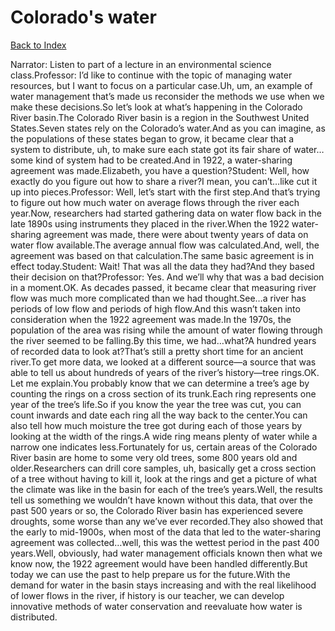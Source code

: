 # Colorado's water
[Back to Index](https://github.com/windows10010/tpoExtractor/blog/master/README.md)

Narrator: Listen to part of a lecture in an environmental science class.Professor: I’d like to continue with the topic of managing water resources, but I want to focus on a particular case.Uh, um, an example of water management that’s made us reconsider the methods we use when we make these decisions.So let’s look at what’s happening in the Colorado River basin.The Colorado River basin is a region in the Southwest United States.Seven states rely on the Colorado’s water.And as you can imagine, as the populations of these states began to grow, it became clear that a system to distribute, uh, to make sure each state got its fair share of water…some kind of system had to be created.And in 1922, a water-sharing agreement was made.Elizabeth, you have a question?Student: Well, how exactly do you figure out how to share a river?I mean, you can’t…like cut it up into pieces.Professor: Well, let’s start with the first step.And that’s trying to figure out how much water on average flows through the river each year.Now, researchers had started gathering data on water flow back in the late 1890s using instruments they placed in the river.When the 1922 water-sharing agreement was made, there were about twenty years of data on water flow available.The average annual flow was calculated.And, well, the agreement was based on that calculation.The same basic agreement is in effect today.Student: Wait! That was all the data they had?And they based their decision on that?Professor: Yes. And we’ll why that was a bad decision in a moment.OK. As decades passed, it became clear that measuring river flow was much more complicated than we had thought.See…a river has periods of low flow and periods of high flow.And this wasn’t taken into consideration when the 1922 agreement was made.In the 1970s, the population of the area was rising while the amount of water flowing through the river seemed to be falling.By this time, we had…what?A hundred years of recorded data to look at?That’s still a pretty short time for an ancient river.To get more data, we looked at a different source—a source that was able to tell us about hundreds of years of the river’s history—tree rings.OK. Let me explain.You probably know that we can determine a tree’s age by counting the rings on a cross section of its trunk.Each ring represents one year of the tree’s life.So if you know the year the tree was cut, you can count inwards and date each ring all the way back to the center.You can also tell how much moisture the tree got during each of those years by looking at the width of the rings.A wide ring means plenty of water while a narrow one indicates less.Fortunately for us, certain areas of the Colorado River basin are home to some very old trees, some 800 years old and older.Researchers can drill core samples, uh, basically get a cross section of a tree without having to kill it, look at the rings and get a picture of what the climate was like in the basin for each of the tree’s years.Well, the results tell us something we wouldn’t have known without this data, that over the past 500 years or so, the Colorado River basin has experienced severe droughts, some worse than any we’ve ever recorded.They also showed that the early to mid-1900s, when most of the data that led to the water-sharing agreement was collected…well, this was the wettest period in the past 400 years.Well, obviously, had water management officials known then what we know now, the 1922 agreement would have been handled differently.But today we can use the past to help prepare us for the future.With the demand for water in the basin stays increasing and with the real likelihood of lower flows in the river, if history is our teacher, we can develop innovative methods of water conservation and reevaluate how water is distributed. 